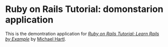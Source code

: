 # Ruby on Rails Tutorial: domonstarion application

This is the demontration application for [*Ruby on Rails Tutorial: Learn Rails by Example*](http://railstutorial.org) by [Michael Hartl](http://michaelhartl.com).